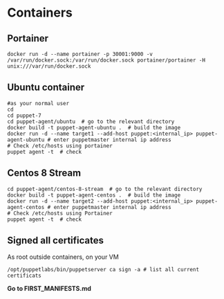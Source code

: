 # Containers


## Portainer
```shell
docker run -d --name portainer -p 30001:9000 -v /var/run/docker.sock:/var/run/docker.sock portainer/portainer -H unix:///var/run/docker.sock
```

## Ubuntu container
```shell
#as your normal user
cd 
cd puppet-7
cd puppet-agent/ubuntu  # go to the relevant directory
docker build -t puppet-agent-ubuntu .  # build the image
docker run -d --name target1 --add-host puppet:<internal_ip> puppet-agent-ubuntu # enter puppetmaster internal ip address 
# Check /etc/hosts using portainer
puppet agent -t  # check 
```

## Centos 8 Stream  
```shell
cd puppet-agent/centos-8-stream  # go to the relevant directory
docker build -t puppet-agent-centos .  # build the image
docker run -d --name target2 --add-host puppet:<internal_ip> puppet-agent-centos # enter puppetmaster internal ip address 
# Check /etc/hosts using Portainer
puppet agent -t  # check 
```

## Signed all certificates
As root outside containers, on your VM
```shell
/opt/puppetlabs/bin/puppetserver ca sign -a # list all current certificats
```


**Go to FIRST_MANIFESTS.md**